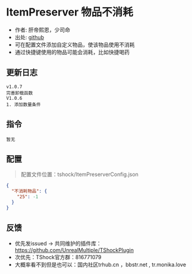 # ItemPreserver 物品不消耗

- 作者: 肝帝熙恩，少司命
- 出处: [github](https://github.com/THEXN/ItemPreserver)
- 可在配置文件添加自定义物品，使该物品使用不消耗
- 通过快捷键使用的物品可能会消耗，比如快捷喝药

## 更新日志

```
v1.0.7
完善卸载函数
V1.0.6
1. 添加数量条件
```

## 指令

```
暂无
```

## 配置
> 配置文件位置：tshock/ItemPreserverConfig.json
```json
{
  "不消耗物品": {
	"25": -1
  }
}
```
## 反馈
- 优先发issued -> 共同维护的插件库：https://github.com/UnrealMultiple/TShockPlugin
- 次优先：TShock官方群：816771079
- 大概率看不到但是也可以：国内社区trhub.cn ，bbstr.net , tr.monika.love
